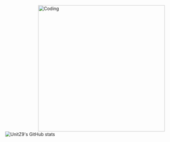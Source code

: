 <img align="right" alt="Coding" width="400" src="https://cdn.discordapp.com/attachments/1134449074985259121/1264589418744778782/orange-cat.gif?ex=66e0ffec&is=66dfae6c&hm=f9573a29511632dc6a7fd6840f927ea3070a4c9092b1573ea581e10d2b0de2c6&">

![UnitZ9's GitHub stats](https://github-readme-stats.vercel.app/api?username=UnitZ9&theme=shadow_red&show_icons=true)


<!---
UnitZ9/UnitZ9 is a ✨ special ✨ repository because its `README.md` (this file) appears on your GitHub profile.
You can click the Preview link to take a look at your changes.
--->
